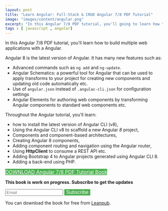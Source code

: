 ```yaml
---
layout: post
title: "Learn Angular: Full-Stack & CRUD Angular 7/8 PDF Tutorial"
image: "images/content/angular.png"
excerpt: "In this Angular 7/8 PDF tutorial, you'll going to learn how to build full-stack web applications with Angular 8 and a Python back-end." 
tags : [ javascript , angular]
---
```


In this Angular 7/8 PDF tutorial, you'll learn how to build multiple web applications with a Angular.

Angular 8 is the latest version of Angular. It has many new features such as:

- Advanced commands such as `ng add` and `ng-update`.
- Angular Schematics:  a powerful tool for Angular that can be used to apply transforms to your project for creating new components and updating old code automatically etc.
- Use of `angular.json` instead of `.angulac-cli.json` for configuration settings 
- Angular Elements for authoring web components by transforming Angular components to standard web components etc.

Throughout the Angular tutorial, you'll learn:

- how to install the latest version of Angular CLI (v8),
- Using the Angular CLI v8 to scaffold a new Angular *8* project,
- Components and component-based architectures,
- Creating Angular 8 components,
- Adding component routing and navigation using the Angular router,
- Using **HttpClient** to consume a REST API etc.
- Adding Bootstrap 4  to Angular projects generated using Angular CLI 8.
- Adding a back-end using PHP.




<a id="downloadBtn" style="background-color: #4CAF50; display: inline-block;font-size: 16px;text-align: center;color: white;border: none;" href="https://leanpub.com/practical-angular">DOWNLOAD Angular 7/8 PDF Tutorial Book</a>

<p>
<b>This book is work on progress. Subscribe to get the updates </b>
</p>

<form action="https://techiediaries.us17.list-manage.com/subscribe/post?u=444ae13ce2d2ced511cf9d19b&amp;id=dcd51aa7a0&SIGNUP={{ 'angularpdf' | join: ", " }}" method="post" name="mc-embedded-subscribe-form" class="wj-contact-form validate" target="_blank" novalidate>
            <div class="mc-field-group">
            <input type="email" placeholder="Email" name="EMAIL" class="required email" id="mce-EMAIL" autocomplete="on">
            <input style="background-color: #4CAF50; display: inline-block;font-size: 16px;text-align: center;color: white;border: none;"  id="getPDFBtn" type="submit" value="Subscribe" name="subscribe" class="heart">
            </div>
</form>

You can download the book for free from [Leanpub](https://leanpub.com/practical-angular).
